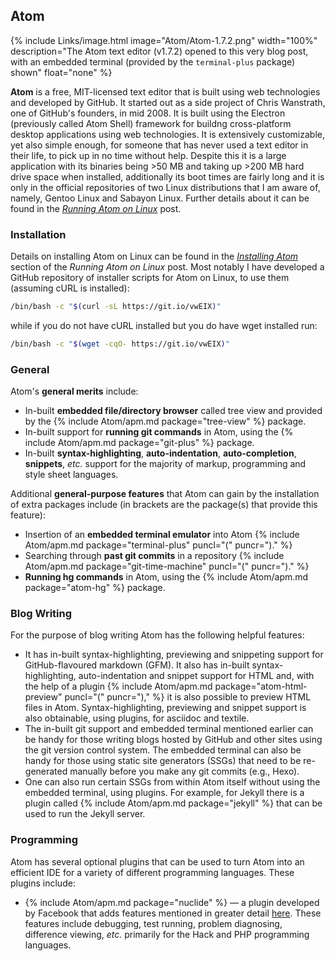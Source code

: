 ## Atom
{% include Links/image.html image="Atom/Atom-1.7.2.png" width="100%" description="The Atom text editor (v1.7.2) opened to this very blog post, with an embedded terminal (provided by the `terminal-plus` package) shown" float="none" %}

**Atom** is a free, MIT-licensed text editor that is built using web technologies and developed by GitHub. It started out as a side project of Chris Wanstrath, one of GitHub's founders, in mid 2008. It is built using the Electron (previously called Atom Shell) framework for buildng cross-platform desktop applications using web technologies. It is extensively customizable, yet also simple enough, for someone that has never used a text editor in their life, to pick up in no time without help. Despite this it is a large application with its binaries being &gt;50 MB and taking up &gt;200 MB hard drive space when installed, additionally its boot times are fairly long and it is only in the official repositories of two Linux distributions that I am aware of, namely, Gentoo Linux and Sabayon Linux. Further details about it can be found in the [*Running Atom on Linux*](/running-atom-on-linux) post.

### Installation
Details on installing Atom on Linux can be found in the [*Installing Atom*](/running-atom-on-linux/#installing-atom) section of the *Running Atom on Linux* post. Most notably I have developed a GitHub repository of installer scripts for Atom on Linux, to use them (assuming cURL is installed):

```bash
/bin/bash -c "$(curl -sL https://git.io/vwEIX)"
```

while if you do not have cURL installed but you do have wget installed run:

```bash
/bin/bash -c "$(wget -cqO- https://git.io/vwEIX)"
```

### General
Atom's **general merits** include:

* In-built **embedded file/directory browser** called tree view and provided by the {% include Atom/apm.md package="tree-view" %} package.
* In-built support for **running git commands** in Atom, using the {% include Atom/apm.md package="git-plus" %} package.
* In-built **syntax-highlighting**, **auto-indentation**, **auto-completion**, **snippets**, *etc.* support for the majority of markup, programming and style sheet languages.

Additional **general-purpose features** that Atom can gain by the installation of extra packages include (in brackets are the package(s) that provide this feature):

* Insertion of an **embedded terminal emulator** into Atom {% include Atom/apm.md package="terminal-plus" puncl="(" puncr=")." %}
* Searching through **past git commits** in a repository {% include Atom/apm.md package="git-time-machine" puncl="(" puncr=")." %}
* **Running hg commands** in Atom, using the {% include Atom/apm.md package="atom-hg" %} package.

### Blog Writing
For the purpose of blog writing Atom has the following helpful features:

* It has in-built syntax-highlighting, previewing and snippeting support for GitHub-flavoured markdown (GFM). It also has in-built syntax-highlighting, auto-indentation and snippet support for HTML and, with the help of a plugin {% include Atom/apm.md package="atom-html-preview" puncl="(" puncr=")," %} it is also possible to preview HTML files in Atom. Syntax-highlighting, previewing and snippet support is also obtainable, using plugins, for asciidoc and textile.
* The in-built git support and embedded terminal mentioned earlier can be handy for those writing blogs hosted by GitHub and other sites using the git version control system. The embedded terminal can also be handy for those using static site generators (SSGs) that need to be re-generated manually before you make any git commits (e.g., Hexo).
* One can also run certain SSGs from within Atom itself without using the embedded terminal, using plugins. For example, for Jekyll there is a plugin called {% include Atom/apm.md package="jekyll" %} that can be used to run the Jekyll server.

### Programming
Atom has several optional plugins that can be used to turn Atom into an efficient IDE for a variety of different programming languages. These plugins include:

* {% include Atom/apm.md package="nuclide" %} &mdash; a plugin developed by Facebook that adds features mentioned in greater detail [here](http://nuclide.io/docs/quick-start/getting-started/). These features include debugging, test running, problem diagnosing, difference viewing,
*etc.* primarily for the Hack and PHP programming languages. 
